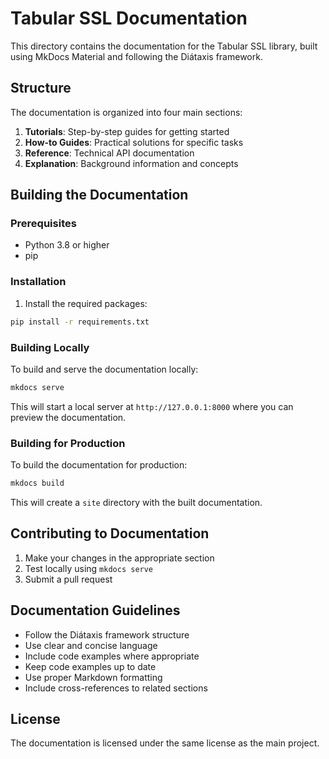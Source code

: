 # Tabular SSL Documentation

This directory contains the documentation for the Tabular SSL library, built using MkDocs Material and following the Diátaxis framework.

## Structure

The documentation is organized into four main sections:

1. **Tutorials**: Step-by-step guides for getting started
2. **How-to Guides**: Practical solutions for specific tasks
3. **Reference**: Technical API documentation
4. **Explanation**: Background information and concepts

## Building the Documentation

### Prerequisites

- Python 3.8 or higher
- pip

### Installation

1. Install the required packages:

```bash
pip install -r requirements.txt
```

### Building Locally

To build and serve the documentation locally:

```bash
mkdocs serve
```

This will start a local server at `http://127.0.0.1:8000` where you can preview the documentation.

### Building for Production

To build the documentation for production:

```bash
mkdocs build
```

This will create a `site` directory with the built documentation.

## Contributing to Documentation

1. Make your changes in the appropriate section
2. Test locally using `mkdocs serve`
3. Submit a pull request

## Documentation Guidelines

- Follow the Diátaxis framework structure
- Use clear and concise language
- Include code examples where appropriate
- Keep code examples up to date
- Use proper Markdown formatting
- Include cross-references to related sections

## License

The documentation is licensed under the same license as the main project. 
